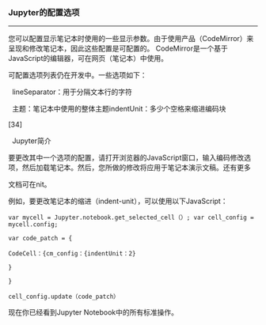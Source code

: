 ### Jupyter的配置选项
****
您可以配置显示笔记本时使用的一些显示参数。由于使用产品（CodeMirror）来呈现和修改笔记本，因此这些配置是可配置的。 CodeMirror是一个基于JavaScript的编辑器，可在网页（笔记本）中使用。

可配置选项列表仍在开发中。一些选项如下：

  lineSeparator：用于分隔文本行的字符

  主题：笔记本中使用的整体主题indentUnit：多少个空格来缩进编码块
 


[34]

 
Jupyter简介

要更改其中一个选项的配置，请打开浏览器的JavaScript窗口，输入编码修改选项，然后加载笔记本。然后，您所做的修改将应用于笔记本演示文稿。还有更多

文档可在nit。

例如，要更改笔记本的缩进（indent-unit），可以使用以下JavaScript：



```
var mycell = Jupyter.notebook.get_selected_cell（）; var cell_config = mycell.config;

var code_patch = {

CodeCell：{cm_config：{indentUnit：2}

}

}

cell_config.update（code_patch）
```



现在你已经看到Jupyter Notebook中的所有标准操作。